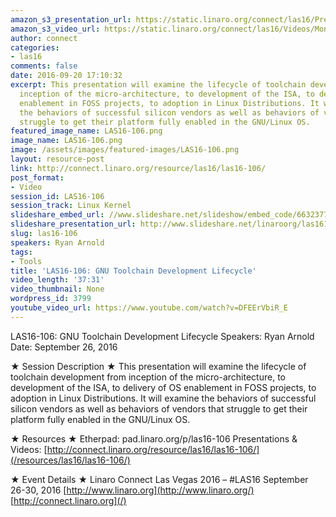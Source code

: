 ```yaml
---
amazon_s3_presentation_url: https://static.linaro.org/connect/las16/Presentations/Monday/LAS16-106%20-%20GNU%20Toolchain%20Development%20Lifecycle.pptx
amazon_s3_video_url: https://static.linaro.org/connect/las16/Videos/Monday/LAS16-106%20GNU%20Toolchain%20Development%20Lifecycle.mp4
author: connect
categories:
- las16
comments: false
date: 2016-09-20 17:10:32
excerpt: This presentation will examine the lifecycle of toolchain development from
  inception of the micro-architecture, to development of the ISA, to delivery of OS
  enablement in FOSS projects, to adoption in Linux Distributions. It will examine
  the behaviors of successful silicon vendors as well as behaviors of vendors that
  struggle to get their platform fully enabled in the GNU/Linux OS.
featured_image_name: LAS16-106.png
image_name: LAS16-106.png
image: /assets/images/featured-images/LAS16-106.png
layout: resource-post
link: http://connect.linaro.org/resource/las16/las16-106/
post_format:
- Video
session_id: LAS16-106
session_track: Linux Kernel
slideshare_embed_url: //www.slideshare.net/slideshow/embed_code/66323771
slideshare_presentation_url: http://www.slideshare.net/linaroorg/las16106-gnu-toolchain-development-lifecycle
slug: las16-106
speakers: Ryan Arnold
tags:
- Tools
title: 'LAS16-106: GNU Toolchain Development Lifecycle'
video_length: '37:31'
video_thumbnail: None
wordpress_id: 3799
youtube_video_url: https://www.youtube.com/watch?v=DFEErVbiR_E
---
```


LAS16-106: GNU Toolchain Development Lifecycle
Speakers: Ryan Arnold
Date: September 26, 2016

★ Session Description ★
This presentation will examine the lifecycle of toolchain development from inception of the micro-architecture, to development of the ISA, to delivery of OS enablement in FOSS projects, to adoption in Linux Distributions. It will examine the behaviors of successful silicon vendors as well as behaviors of vendors that struggle to get their platform fully enabled in the GNU/Linux OS.

★ Resources ★
Etherpad: pad.linaro.org/p/las16-106
Presentations & Videos: [http://connect.linaro.org/resource/las16/las16-106/](/resources/las16/las16-106/)

★ Event Details ★
Linaro Connect Las Vegas 2016 – #LAS16
September 26-30, 2016
[http://www.linaro.org](http://www.linaro.org/)
[http://connect.linaro.org](/)
